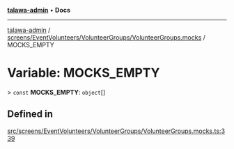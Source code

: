 [**talawa-admin**](../../../../../README.md) • **Docs**

***

[talawa-admin](../../../../../modules.md) / [screens/EventVolunteers/VolunteerGroups/VolunteerGroups.mocks](../README.md) / MOCKS\_EMPTY

# Variable: MOCKS\_EMPTY

\> `const` **MOCKS\_EMPTY**: `object`[]

## Defined in

[src/screens/EventVolunteers/VolunteerGroups/VolunteerGroups.mocks.ts:339](https://github.com/PalisadoesFoundation/talawa-admin/blob/7a991b3aa824070bd53d6367f1ce7f072321af88/src/screens/EventVolunteers/VolunteerGroups/VolunteerGroups.mocks.ts#L339)
